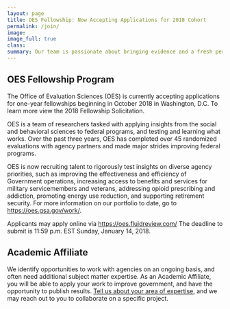 ```yaml
---
layout: page
title: OES Fellowship: Now Accepting Applications for 2018 Cohort
permalink: /join/
image:
image_full: true
class:
summary: Our team is passionate about bringing evidence and a fresh perspective to government challenges. 
---
```

## OES Fellowship Program

The Office of Evaluation Sciences (OES) is currently accepting applications for one-year fellowships beginning in October 2018 in Washington, D.C. To learn more view the 2018 Fellowship Solicitation.

OES is a team of researchers tasked with applying insights from the social and behavioral sciences to federal programs, and testing and learning what works. Over the past three years, OES has completed over 45 randomized evaluations with agency partners and made major strides improving federal programs.

OES is now recruiting talent to rigorously test insights on diverse agency priorities, such as improving the effectiveness and efficiency of Government operations, increasing access to benefits and services for military servicemembers and veterans, addressing opioid prescribing and addiction, promoting energy use reduction, and supporting retirement security. For more information on our portfolio to date, go to https://oes.gsa.gov/work/. 

Applicants may apply online via https://oes.fluidreview.com/ The deadline to submit is 11:59 p.m. EST Sunday, January 14, 2018. 


## Academic Affiliate 

We identify opportunities to work with agencies on an ongoing basis, and often need additional subject matter expertise. As an Academic Affiliate, you will be able to apply your work to improve government, and have the opportunity to publish results. <a href="https://docs.google.com/forms/d/e/1FAIpQLSeqnuRSZNKZt9bVLAGw6G64i5oUNDqsGcrX7dvgGpvlac9Cog/viewform?usp=sf_link">Tell us about your area of expertise</a>, and we may reach out to you to collaborate on a specific project. 
